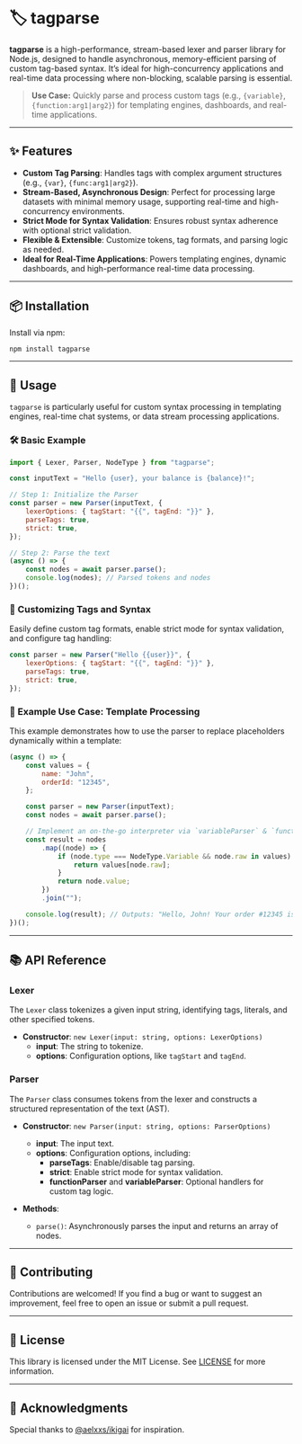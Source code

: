 # 🏷️ tagparse

**tagparse** is a high-performance, stream-based lexer and parser library for Node.js, designed to handle asynchronous, memory-efficient parsing of custom tag-based syntax. It’s ideal for high-concurrency applications and real-time data processing where non-blocking, scalable parsing is essential.

> **Use Case:** Quickly parse and process custom tags (e.g., `{variable}`, `{function:arg1|arg2}`) for templating engines, dashboards, and real-time applications.

---

## ✨ Features

-   **Custom Tag Parsing**: Handles tags with complex argument structures (e.g., `{var}`, `{func:arg1|arg2}`).
-   **Stream-Based, Asynchronous Design**: Perfect for processing large datasets with minimal memory usage, supporting real-time and high-concurrency environments.
-   **Strict Mode for Syntax Validation**: Ensures robust syntax adherence with optional strict validation.
-   **Flexible & Extensible**: Customize tokens, tag formats, and parsing logic as needed.
-   **Ideal for Real-Time Applications**: Powers templating engines, dynamic dashboards, and high-performance real-time data processing.

---

## 📦 Installation

Install via npm:

```bash
npm install tagparse
```

---

## 🚀 Usage

`tagparse` is particularly useful for custom syntax processing in templating engines, real-time chat systems, or data stream processing applications.

### 🛠️ Basic Example

```javascript
import { Lexer, Parser, NodeType } from "tagparse";

const inputText = "Hello {user}, your balance is {balance}!";

// Step 1: Initialize the Parser
const parser = new Parser(inputText, {
    lexerOptions: { tagStart: "{{", tagEnd: "}}" },
    parseTags: true,
    strict: true,
});

// Step 2: Parse the text
(async () => {
    const nodes = await parser.parse();
    console.log(nodes); // Parsed tokens and nodes
})();
```

### 🔧 Customizing Tags and Syntax

Easily define custom tag formats, enable strict mode for syntax validation, and configure tag handling:

```javascript
const parser = new Parser("Hello {{user}}", {
    lexerOptions: { tagStart: "{{", tagEnd: "}}" },
    parseTags: true,
    strict: true,
});
```

### 📄 Example Use Case: Template Processing

This example demonstrates how to use the parser to replace placeholders dynamically within a template:

```javascript
(async () => {
    const values = {
        name: "John",
        orderId: "12345",
    };

    const parser = new Parser(inputText);
    const nodes = await parser.parse();

    // Implement an on-the-go interpreter via `variableParser` & `functionParser`
    const result = nodes
        .map((node) => {
            if (node.type === NodeType.Variable && node.raw in values) {
                return values[node.raw];
            }
            return node.value;
        })
        .join("");

    console.log(result); // Outputs: "Hello, John! Your order #12345 is confirmed."
})();
```

---

## 📚 API Reference

### Lexer

The `Lexer` class tokenizes a given input string, identifying tags, literals, and other specified tokens.

-   **Constructor**: `new Lexer(input: string, options: LexerOptions)`
    -   **input**: The string to tokenize.
    -   **options**: Configuration options, like `tagStart` and `tagEnd`.

### Parser

The `Parser` class consumes tokens from the lexer and constructs a structured representation of the text (AST).

-   **Constructor**: `new Parser(input: string, options: ParserOptions)`

    -   **input**: The input text.
    -   **options**: Configuration options, including:
        -   **parseTags**: Enable/disable tag parsing.
        -   **strict**: Enable strict mode for syntax validation.
        -   **functionParser** and **variableParser**: Optional handlers for custom tag logic.

-   **Methods**:
    -   `parse()`: Asynchronously parses the input and returns an array of nodes.

---

## 🤝 Contributing

Contributions are welcomed! If you find a bug or want to suggest an improvement, feel free to open an issue or submit a pull request.

---

## 📄 License

This library is licensed under the MIT License. See [LICENSE](LICENSE) for more information.

---

## 🙏 Acknowledgments

Special thanks to [@aelxxs/ikigai](https://github.com/aelxxs/ikigai) for inspiration.
